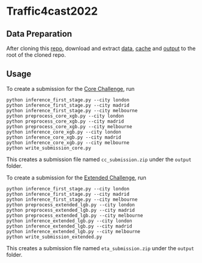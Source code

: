 # Traffic4cast2022

## Data Preparation

After cloning this [repo](git@github.com:YichaoLu/Traffic4cast2022.git), download and extract [data](https://iarai-public.s3-eu-west-1.amazonaws.com/competitions/t4c/t4c22/T4C_INPUTS_2022.zip), [cache](https://drive.google.com/file/d/1WTSuBj_KPEcFIeXZICYbd5gV7TVvXR4m/view?usp=sharing) and [output](https://drive.google.com/file/d/1ltFJzdG1OAH_rxYZBZf7GMM3fx_5rUTp/view?usp=sharing) to the root of the cloned repo.

## Usage

To create a submission for the [Core Challenge](https://www.iarai.ac.at/traffic4cast/challenge/#core-leaderboard), run

```
python inference_first_stage.py --city london
python inference_first_stage.py --city madrid
python inference_first_stage.py --city melbourne
python preprocess_core_xgb.py --city london
python preprocess_core_xgb.py --city madrid
python preprocess_core_xgb.py --city melbourne
python inference_core_xgb.py --city london
python inference_core_xgb.py --city madrid
python inference_core_xgb.py --city melbourne
python write_submission_core.py
```

This creates a submission file named `cc_submission.zip` under the `output` folder.

To create a submission for the [Extended Challenge](https://www.iarai.ac.at/traffic4cast/challenge/#extended-leaderboard), run

```
python inference_first_stage.py --city london
python inference_first_stage.py --city madrid
python inference_first_stage.py --city melbourne
python preprocess_extended_lgb.py --city london
python preprocess_extended_lgb.py --city madrid
python preprocess_extended_lgb.py --city melbourne
python inference_extended_lgb.py --city london
python inference_extended_lgb.py --city madrid
python inference_extended_lgb.py --city melbourne
python write_submission_extended.py
```

This creates a submission file named `eta_submission.zip` under the `output` folder.
